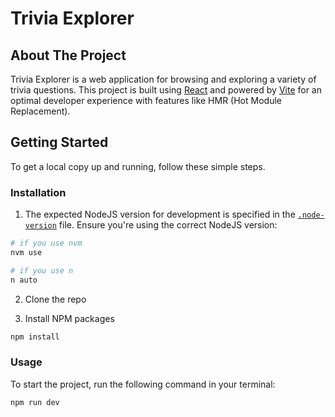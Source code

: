 # Trivia Explorer

## About The Project

Trivia Explorer is a web application for browsing and exploring a variety of trivia questions. This project is built using [React](https://react.dev/) and powered by [Vite](https://vitejs.dev/) for an optimal developer experience with features like HMR (Hot Module Replacement).

## Getting Started

To get a local copy up and running, follow these simple steps.

### Installation

1. The expected NodeJS version for development is specified in the [`.node-version`](./.node-version) file. Ensure you're using the correct NodeJS version:

```sh
# if you use nvm
nvm use

# if you use n
n auto
```

2. Clone the repo

3. Install NPM packages

```sh
npm install
```

### Usage

To start the project, run the following command in your terminal:

```sh
npm run dev
```
